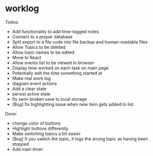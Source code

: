 # worklog

Todos:
- Add functionality to add time-tagged notes
- Connect to a proper database
- Split export to a file code into file backup and human-readable files
- Allow Topics to be deleted
- Allow topic names to be edited
- Move to React
- Allow events list to be viewed in browser
- Display time worked on each task on main page
- Potentially edit the time something started at 
- Make real work log
- diagram event actions
- Add a clear state
- persist active state 
- fix semi-broken save to local storage
- [Bug] fix highlighting issue when new item gets added to list


Done:
- change color of buttons
- Highlight buttons differently
- Make switching topics a bit easier
- [Bug] If you switch the topic, it logs the wrong topic as having been stopped
- Add main timer
